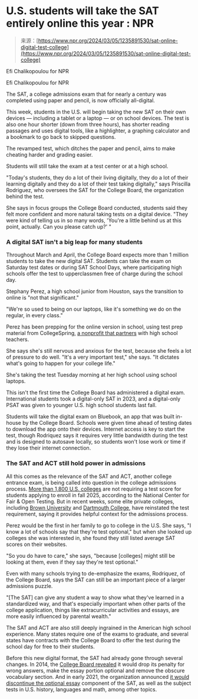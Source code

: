 <!--yml
category: 未分类
date: 2024-05-27 14:39:46
-->

# U.S. students will take the SAT entirely online this year : NPR

> 来源：[https://www.npr.org/2024/03/05/1235891530/sat-online-digital-test-college](https://www.npr.org/2024/03/05/1235891530/sat-online-digital-test-college)

Efi Chalikopoulou for NPR

Efi Chalikopoulou for NPR

The SAT, a college admissions exam that for nearly a century was completed using paper and pencil, is now officially all-digital.

This week, students in the U.S. will begin taking the new SAT on their own devices — including a tablet or a laptop — or on school devices. The test is also one hour shorter (down from three hours), has shorter reading passages and uses digital tools, like a highlighter, a graphing calculator and a bookmark to go back to skipped questions.

The revamped test, which ditches the paper and pencil, aims to make cheating harder and grading easier.

Students will still take the exam at a test center or at a high school.

"Today's students, they do a lot of their living digitally, they do a lot of their learning digitally and they do a lot of their test taking digitally," says Priscilla Rodriguez, who oversees the SAT for the College Board, the organization behind the test.

She says in focus groups the College Board conducted, students said they felt more confident and more natural taking tests on a digital device. "They were kind of telling us in so many words, 'You're a little behind us at this point, actually. Can you please catch up?' "

### A digital SAT isn't a big leap for many students

Throughout March and April, the College Board expects more than 1 million students to take the new digital SAT. Students can take the exam on Saturday test dates or during SAT School Days, where participating high schools offer the test to upperclassmen free of charge during the school day.

Stephany Perez, a high school junior from Houston, says the transition to online is "not that significant."

"We're so used to being on our laptops, like it's something we do on the regular, in every class."

Perez has been prepping for the online version in school, using test prep material from CollegeSpring, [a nonprofit that partners](https://collegespring.org/about-us/) with high school teachers.

She says she's still nervous and anxious for the test, because she feels a lot of pressure to do well. "It's a very important test," she says. "It dictates what's going to happen for your college life."

She's taking the test Tuesday morning at her high school using school laptops.

This isn't the first time the College Board has administered a digital exam. International students took a digital-only SAT in 2023, and a digital-only PSAT was given to younger U.S. high school students last fall.

Students will take the digital exam on Bluebook, an app that was built in-house by the College Board. Schools were given time ahead of testing dates to download the app onto their devices. Internet access is key to start the test, though Rodriquez says it requires very little bandwidth during the test and is designed to autosave locally, so students won't lose work or time if they lose their internet connection.

### The SAT and ACT still hold power in admissions

All this comes as the relevance of the SAT and ACT, another college entrance exam, is being called into question in the college admissions process. [More than 1,800 U.S. colleges](https://fairtest.org/overwhelming-majority-of-u-s-colleges-and-universities-remain-act-sat-optional-or-test-blind-score-free-for-fall-2025/) are not requiring a test score for students applying to enroll in fall 2025, according to the National Center for Fair & Open Testing. But in recent weeks, some elite private colleges, including [Brown University](https://www.bloomberg.com/news/articles/2024-03-05/brown-university-becomes-third-ivy-to-reinstate-sat-requirements?embedded-checkout=true) and [Dartmouth College](https://www.npr.org/2024/02/05/1229223433/sat-act-diversity-dartmouth-college-admissions), have reinstated the test requirement, saying it provides helpful context for the admissions process.

Perez would be the first in her family to go to college in the U.S. She says, "I know a lot of schools say that they're test optional," but when she looked up colleges she was interested in, she found they still listed average SAT scores on their websites.

"So you do have to care," she says, "because [colleges] might still be looking at them, even if they say they're test optional."

Even with many schools trying to de-emphasize the exams, Rodriquez, of the College Board, says the SAT can still be an important piece of a larger admissions puzzle.

"[The SAT] can give any student a way to show what they've learned in a standardized way, and that's especially important when other parts of the college application, things like extracurricular activities and essays, are more easily influenced by parental wealth."

The SAT and ACT are also still deeply ingrained in the American high school experience. Many states require one of the exams to graduate, and several states have contracts with the College Board to offer the test during the school day for free to their students.

Before this new digital format, the SAT had already gone through several changes. In 2014, the [College Board revealed](https://www.npr.org/2014/03/06/286646479/college-board-previews-sat-revisions) it would drop its penalty for wrong answers, make the essay portion optional and remove the obscure vocabulary section. And in early 2021, the organization announced [it would discontinue the optional essay](https://www.npr.org/2021/01/19/958329475/sat-discontinues-subject-tests-and-optional-essay#:~:text=The%20College%20Board%20announced%20on,and%20math%2C%20among%20other%20topics.) component of the SAT, as well as the subject tests in U.S. history, languages and math, among other topics.